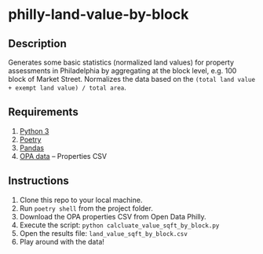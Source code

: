 # philly-land-value-by-block

## Description
Generates some basic statistics (normalized land values) for property assessments in Philadelphia by aggregating at the block level, e.g. 100 block of Market Street. Normalizes the data based on the `(total land value + exempt land value) / total area`.

## Requirements
1. [Python 3](https://www.python.org)
2. [Poetry](https://python-poetry.org)
3. [Pandas](https://pandas.pydata.org)
4. [OPA data](https://www.opendataphilly.org/dataset/opa-property-assessments) – Properties CSV

## Instructions
1. Clone this repo to your local machine.
2. Run `poetry shell` from the project folder.
3. Download the OPA properties CSV from Open Data Philly.
4. Execute the script: `python calcluate_value_sqft_by_block.py`
5. Open the results file: `land_value_sqft_by_block.csv`
6. Play around with the data!
